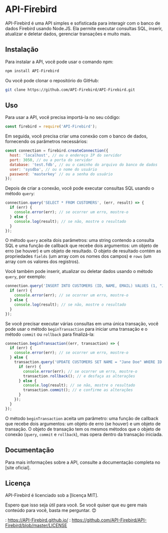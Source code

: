 # API-Firebird

API-Firebird é uma API simples e sofisticada para interagir com o banco de dados Firebird usando Node.JS. Ela permite executar consultas SQL, inserir, atualizar e deletar dados, gerenciar transações e muito mais.

## Instalação

Para instalar a API, você pode usar o comando npm:

```bash
npm install API-Firebird
```

Ou você pode clonar o repositório do GitHub:

```bash
git clone https://github.com/API-Firebird/API-Firebird.git
```

## Uso

Para usar a API, você precisa importá-la no seu código:

```javascript
const firebird = require('API-Firebird');
```

Em seguida, você precisa criar uma conexão com o banco de dados, fornecendo os parâmetros necessários:

```javascript
const connection = firebird.createConnection({
  host: 'localhost', // ou o endereço IP do servidor
  port: 3050, // ou a porta do servidor
  database: 'test.fdb', // ou o caminho do arquivo do banco de dados
  user: 'sysdba', // ou o nome do usuário
  password: 'masterkey' // ou a senha do usuário
});
```

Depois de criar a conexão, você pode executar consultas SQL usando o método `query`:

```javascript
connection.query('SELECT * FROM CUSTOMERS', (err, result) => {
  if (err) {
    console.error(err); // se ocorrer um erro, mostre-o
  } else {
    console.log(result); // se não, mostre o resultado
  }
});
```

O método `query` aceita dois parâmetros: uma string contendo a consulta SQL e uma função de callback que recebe dois argumentos: um objeto de erro (se houver) e um objeto de resultado. O objeto de resultado contém as propriedades `fields` (um array com os nomes dos campos) e `rows` (um array com os valores dos registros).

Você também pode inserir, atualizar ou deletar dados usando o método `query`, por exemplo:

```javascript
connection.query('INSERT INTO CUSTOMERS (ID, NAME, EMAIL) VALUES (1, "John Doe", "john.doe@example.com")', (err, result) => {
  if (err) {
    console.error(err); // se ocorrer um erro, mostre-o
  } else {
    console.log(result); // se não, mostre o resultado
  }
});
```

Se você precisar executar várias consultas em uma única transação, você pode usar o método `beginTransaction` para iniciar uma transação e o método `commit` ou `rollback` para finalizá-la:

```javascript
connection.beginTransaction((err, transaction) => {
  if (err) {
    console.error(err); // se ocorrer um erro, mostre-o
  } else {
    transaction.query('UPDATE CUSTOMERS SET NAME = "Jane Doe" WHERE ID = 1', (err, result) => {
      if (err) {
        console.error(err); // se ocorrer um erro, mostre-o
        transaction.rollback(); // e desfaça as alterações
      } else {
        console.log(result); // se não, mostre o resultado
        transaction.commit(); // e confirme as alterações
      }
    });
  }
});
```

O método `beginTransaction` aceita um parâmetro: uma função de callback que recebe dois argumentos: um objeto de erro (se houver) e um objeto de transação. O objeto de transação tem os mesmos métodos que o objeto de conexão (`query`, `commit` e `rollback`), mas opera dentro da transação iniciada.

## Documentação

Para mais informações sobre a API, consulte a documentação completa no [site oficial].

## Licença

API-Firebird é licenciado sob a [licença MIT].

Espero que isso seja útil para você. Se você quiser que eu gere mais conteúdo para você, basta me perguntar. 😊

: https://API-Firebird.github.io/
: https://github.com/API-Firebird/API-Firebird/blob/master/LICENSE

